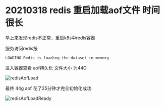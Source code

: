 # 20210318 redis 重启加载aof文件 时间很长



早上来发现redis不正常，重启k8s中redis容器

服务访问redis报  

```
LOADING Redis is loading the dataset in memory
```



进入容器查看 aof持久化 文件大小  为44G



![redisAofLoad](F:\github_workspace\learning_note\redis\images\redisAofLoad.png)



最终 44g aof 花了25分钟才完全初始化成功



![redisAofLoadReady](F:\github_workspace\learning_note\redis\images\redisAofLoadReady.png)